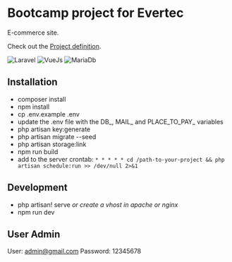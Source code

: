 # Bootcamp project for Evertec

E-commerce site.

Check out the [Project definition](https://david-valbuena.notion.site/Reto-af876a2875a3408c8095ab62408030fa).

![Laravel](https://img.shields.io/badge/Laravel-FF2D20?style=for-the-badge&logo=laravel&logoColor=white)
![VueJs](https://img.shields.io/badge/Vue.js-35495E?style=for-the-badge&logo=vue.js&logoColor=4FC08D)
![MariaDb](https://img.shields.io/badge/MariaDB-003545?style=for-the-badge&logo=mariadb&logoColor=white)

## Installation

- composer install
- npm install
- cp .env.example .env
- update the .env file with the DB_, MAIL_ and PLACE_TO_PAY_ variables
- php artisan key:generate
- php artisan migrate --seed
- php artisan storage:link
- npm run build
- add to the server crontab: ```* * * * * cd /path-to-your-project && php artisan schedule:run >> /dev/null 2>&1```

## Development

- php artisan! serve _or create a vhost in apache or nginx_
- npm run dev

## User Admin

User: admin@gmail.com
Password: 12345678
